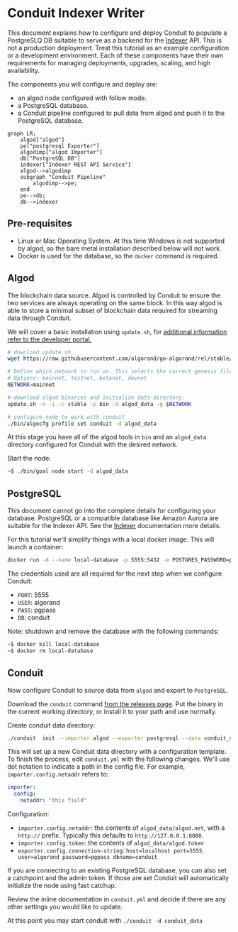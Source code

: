 # Conduit Indexer Writer

This document explains how to configure and deploy Conduit to populate a
PostgreSLQ DB suitable to serve as a backend for the [Indexer](indexer-readme) API.  This is
not a production deployment. Treat this tutorial as an example configuration
or a development environment. Each of these components have their own
requirements for managing deployments, upgrades, scaling, and high
availability.

The components you will configure and deploy are:
* an algod node configured with follow mode.
* a PostgreSQL database.
* a Conduit pipeline configured to pull data from algod and push it to the PostgreSQL database.

```mermaid
graph LR;
    algod["algod"]
    pe["postgresql Exporter"]
    algodimp["algod Importer"]
    db["PostgreSQL DB"]
    indexer["Indexer REST API Service"]
    algod-->algodimp
    subgraph "Conduit Pipeline"
        algodimp-->pe;
    end
    pe-->db;
    db-->indexer
```

## Pre-requisites

* Linux or Mac Operating System. At this time Windows is not supported by algod, so the bare metal installation described below will not work.
* Docker is used for the database, so the `docker` command is required.

## Algod

The blockchain data source. Algod is controlled by Conduit to ensure the two
services are always operating on the same block. In this way algod is able to
store a minimal subset of blockchain data required for streaming data through
Conduit.

We will cover a basic installation using `update.sh`, for [additional
information refer to the developer portal.](node-install-doc)

```bash
# download update.sh
wget https://raw.githubusercontent.com/algorand/go-algorand/rel/stable/cmd/updater/update.sh

# Define which network to run on. This selects the correct genesis file. 
# Options: mainnet, testnet, betanet, devnet
NETWORK=mainnet

# download algod binaries and initialize data directory.
update.sh -n -i -c stable -p bin -d algod_data -g $NETWORK

# configure node to work with conduit
./bin/algocfg profile set conduit -d algod_data
```

At this stage you have all of the algod tools in `bin` and an `algod_data`
directory configured for Conduit with the desired network.

Start the node:
```bash
~$ ./bin/goal node start -d algod_data
```

## PostgreSQL

This document cannot go into the complete details for configuring your
database. PostgreSQL or a compatible database like Amazon Aurora are suitable
for the Indexer API. See the [Indexer](indexer-readme) documentation more details.

For this tutorial we'll simplify things with a local docker image. This will
launch a container:
```bash
docker run -d --name local-database -p 5555:5432 -e POSTGRES_PASSWORD=pgpass -e POSTGRES_USER=algorand -e POSTGRES_DB=conduit postgres
```

The credentials used are all required for the next step when we configure
Conduit:
* `PORT`: 5555
* `USER`: algorand
* `PASS`: pgpass
* `DB`: conduit

Note: shutdown and remove the database with the following commands:
```bash
~$ docker kill local-database
~$ docker rm local-database
```

## Conduit

Now configure Conduit to source data from `algod` and export to `PostgreSQL`.

Download the `conduit` command [from the releases page](conduit-release). Put
the binary in the current working directory, or install it to your path and use
normally.

Create conduit data directory:
```bash
./conduit  init --importer algod --exporter postgresql --data conduit_data
```

This will set up a new Conduit data directory with a configuration template.
To finish the process, edit `conduit.yml` with the following changes. We'll
use dot notation to indicate a path in the config file. For example,
`importer.config.netaddr` refers to:
```yaml
importer:
  config:
    netaddr: "this field"
```

Configuration:
* `importer.config.netaddr`: the contents of `algod_data/algod.net`, with a `http://` prefix. Typically this defaults to `http://127.0.0.1:8080`.
* `importer.config.token`: the contents of `algod_data/algod.token`
* `exporter.config.connection-string`: `host=localhost port=5555 user=algorand password=pgpass dbname=conduit`

If you are connecting to an existing PostgreSQL database, you can also set a
catchpoint and the admin token. If those are set Conduit will automatically
initialize the node using fast catchup.

Review the inline documentation in `conduit.yml` and decide if there are any
other settings you would like to update.

At this point you may start conduit with `./conduit -d conduit_data`

[node-install-doc]: https://developer.algorand.org/docs/run-a-node/setup/install/
[indexer-readme]: https://github.com/algorand/indexer/#readme
[conduit-release]: https://github.com/algorand/conduit/releases
